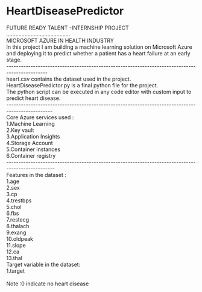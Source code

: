 # HeartDiseasePredictor
FUTURE READY TALENT -INTERNSHIP PROJECT<br/>
..........................................<br/>MICROSOFT AZURE IN HEALTH INDUSTRY<br/>
In this project I am building a machine learning solution on Microsoft Azure and deploying it to predict whether a patient has a heart failure at an early stage.<br/>-----------------------------------------------------------------------------------------------<br/>
heart.csv contains the dataset used in the project.<br/>HeartDiseasePredictor.py is a final python file for the project.<br/>The python script can be executed in any code editor with custom input to predict heart disease.<br/>
-------------------------------------------------------------------------------------------------<br/>
Core Azure services used :<br/>
1.Machine Learning<br/>
2.Key vault<br/>
3.Application Insights<br/>
4.Storage Account<br/>
5.Container instances<br/>
6.Container registry<br/>
--------------------------------------------------------------------------------------------------<br/>Features in the dataset :<br/>
1.age<br/>
2.sex<br/>
3.cp<br/>
4.trestbps<br/>
5.chol<br/>
6.fbs<br/>
7.restecg<br/>
8.thalach<br/>
9.exang<br/>
10.oldpeak<br/>
11.slope<br/>
12.ca<br/>
13.thal<br/>
Target variable in the dataset:<br/>
1.target<br/>
<br/>
Note :0 indicate no heart disease<br/>
